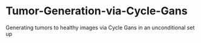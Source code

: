 # Tumor-Generation-via-Cycle-Gans
Generating tumors to healthy images via Cycle Gans in an unconditional set up
